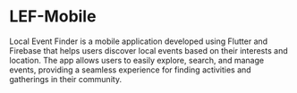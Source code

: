 
# LEF-Mobile
Local Event Finder is a mobile application developed using Flutter and Firebase that helps users discover local events based on their interests and location. The app allows users to easily explore, search, and manage events, providing a seamless experience for finding activities and gatherings in their community.

